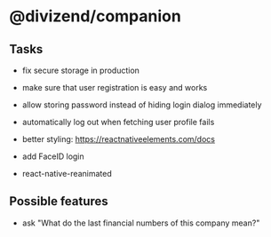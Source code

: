 # @divizend/companion

## Tasks

- fix secure storage in production

- make sure that user registration is easy and works
- allow storing password instead of hiding login dialog immediately
- automatically log out when fetching user profile fails
- better styling: https://reactnativeelements.com/docs
- add FaceID login
- react-native-reanimated

## Possible features

- ask "What do the last financial numbers of this company mean?"

